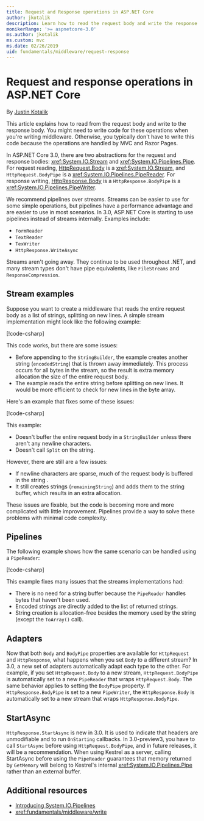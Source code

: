 ```yaml
---
title: Request and Response operations in ASP.NET Core
author: jkotalik
description: Learn how to read the request body and write the response body in ASP.NET Core.
monikerRange: '>= aspnetcore-3.0'
ms.author: jkotalik
ms.custom: mvc
ms.date: 02/26/2019
uid: fundamentals/middleware/request-response
---
```

# Request and response operations in ASP.NET Core

By [Justin Kotalik](https://github.com/jkotalik)

This article explains how to read from the request body and write to the response body. You might need to write code for these operations when you're writing middleware. Otherwise, you typically don't have to write this code because the operations are handled by MVC and Razor Pages.

In ASP.NET Core 3.0, there are two abstractions for the request and response bodies: <xref:System.IO.Stream> and <xref:System.IO.Pipelines.Pipe>. For request reading, [HttpRequest.Body](xref:Microsoft.AspNetCore.Http.HttpRequest.Body) is a <xref:System.IO.Stream>, and `HttpRequest.BodyPipe` is a <xref:System.IO.Pipelines.PipeReader>. For response writing, [HttpResponse.Body](xref:Microsoft.AspNetCore.Http.HttpResponse.Body) is a `HttpResponse.BodyPipe` is a <xref:System.IO.Pipelines.PipeWriter>.

We recommend pipelines over streams. Streams can be easier to use for some simple operations, but pipelines have a performance advantage and are easier to use in most scenarios. In 3.0, ASP.NET Core is starting to use pipelines instead of streams internally. Examples include:

- `FormReader`
- `TextReader`
- `TexWriter`
- `HttpResponse.WriteAsync`

Streams aren't going away. They continue to be used throughout .NET, and many stream types don't have pipe equivalents, like `FileStreams` and `ResponseCompression`.

## Stream examples

Suppose you want to create a middleware that reads the entire request body as a list of strings, splitting on new lines. A simple stream implementation might look like the following example:

[!code-csharp[](request-response/samples/3.x/RequestResponseSample/Startup.cs?name=GetListOfStringsFromStream)]

This code works, but there are some issues:

- Before appending to the `StringBuilder`, the example creates another string (`encodedString`) that is thrown away immediately. This process occurs for all bytes in the stream, so the result is extra memory allocation the size of the entire request body.
- The example reads the entire string before splitting on new lines. It would be more efficient to check for new lines in the byte array.

Here's an example that fixes some of these issues:

[!code-csharp[](request-response/samples/3.x/RequestResponseSample/Startup.cs?name=GetListOfStringsFromStreamMoreEfficient)]

This example:

- Doesn't buffer the entire request body in a `StringBuilder` unless there aren't any newline characters.
- Doesn't call `Split` on the string.

However, there are still are a few issues:

- If newline characters are sparse, much of the request body is buffered in the string .
- It still creates strings (`remainingString`) and adds them to the string buffer, which results in an extra allocation.

These issues are fixable, but the code is becoming more and more complicated with little improvement. Pipelines provide a way to solve these problems with minimal code complexity.

## Pipelines

The following example shows how the same scenario can be handled using a `PipeReader`:

[!code-csharp[](request-response/samples/3.x/RequestResponseSample/Startup.cs?name=GetListOfStringFromPipe)]

This example fixes many issues that the streams implementations had:

- There is no need for a string buffer because the `PipeReader` handles bytes that haven't been used.
- Encoded strings are directly added to the list of returned strings.
- String creation is allocation-free besides the memory used by the string (except the `ToArray()` call).

## Adapters

Now that both `Body` and `BodyPipe` properties are available for `HttpRequest` and `HttpResponse`, what happens when you set `Body` to a different stream? In 3.0, a new set of adapters automatically adapt each type to the other. For example, if you set `HttpRequest.Body` to a new stream, `HttpRequest.BodyPipe` is automatically set to a new `PipeReader` that wraps `HttpRequest.Body`. The same behavior applies to setting the `BodyPipe` property. If `HttpResponse.BodyPipe` is set to a new `PipeWriter`, the `HttpResponse.Body` is automatically set to a new stream that wraps `HttpResponse.BodyPipe`.

## StartAsync

`HttpResponse.StartAsync` is new in 3.0. It is used to indicate that headers are unmodifiable and to run `OnStarting` callbacks. In 3.0-preview3, you have to call `StartAsync` before using `HttpRequest.BodyPipe`, and in future releases, it will be a recommendation. When using Kestrel as a server, calling StartAsync before using the `PipeReader` guarantees that memory returned by `GetMemory` will belong to Kestrel's internal <xref:System.IO.Pipelines.Pipe> rather than an external buffer.

## Additional resources

* [Introducing System.IO.Pipelines](https://devblogs.microsoft.com/dotnet/system-io-pipelines-high-performance-io-in-net/)
* <xref:fundamentals/middleware/write>